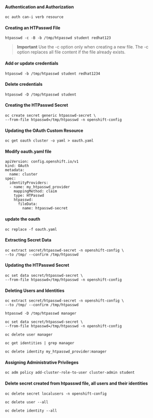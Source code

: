 #### Authentication and Authorization
    oc auth can-i verb resource

#### Creating an HTPasswd  File
    htpasswd -c -B -b /tmp/htpasswd student redhat123
>**Important**
> Use the -c option only when creating a new file. The -c option replaces all file content if the file already exists.

#### Add or update credentials
    htpasswd -b /tmp/htpasswd student redhat1234

#### Delete credentials
    htpasswd -D /tmp/htpasswd student

#### Creating the HTPasswd Secret
    oc create secret generic htpasswd-secret \
    --from-file htpasswd=/tmp/htpasswd -n openshift-config

#### Updating the OAuth Custom Resource
    oc get oauth cluster -o yaml > oauth.yaml
    
#### Modify oauth.yaml file

    apiVersion: config.openshift.io/v1
    kind: OAuth
    metadata:
      name: cluster
    spec:
      identityProviders:
      - name: my_htpasswd_provider
        mappingMethod: claim
        type: HTPasswd
        htpasswd:
          fileData:
            name: htpasswd-secret
    
#### update the oauth
    oc replace -f oauth.yaml

#### Extracting Secret Data
    oc extract secret/htpasswd-secret -n openshift-config \
    --to /tmp/ --confirm /tmp/htpasswd

#### Updating the HTPasswd Secret
    oc set data secret/htpasswd-secret \
    --from-file htpasswd=/tmp/htpasswd -n openshift-config

#### Deleting Users and Identities
    oc extract secret/htpasswd-secret -n openshift-config \
    --to /tmp/ --confirm /tmp/htpasswd

    htpasswd -D /tmp/htpasswd manager

    oc set data secret/htpasswd-secret \
    --from-file htpasswd=/tmp/htpasswd -n openshift-config

    oc delete user manager

    oc get identities | grep manager

    oc delete identity my_htpasswd_provider:manager

#### Assigning Administrative Privileges
    oc adm policy add-cluster-role-to-user cluster-admin student

#### Delete secret created from htpasswd file, all users and their identities
    oc delete secret localusers -n openshift-config

    oc delete user --all

    oc delete identity --all